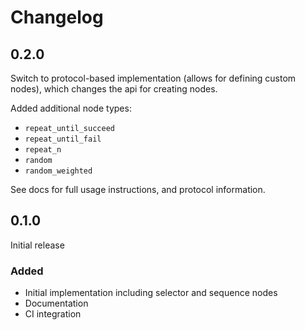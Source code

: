 # Changelog

## 0.2.0

Switch to protocol-based implementation (allows for defining custom nodes), which changes the api for creating nodes.

Added additional node types:

- `repeat_until_succeed`
- `repeat_until_fail`
- `repeat_n`
- `random`
- `random_weighted`

See docs for full usage instructions, and protocol information.

## 0.1.0

Initial release

### Added
- Initial implementation including selector and sequence nodes
- Documentation
- CI integration
